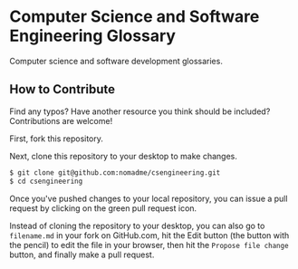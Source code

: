 # Computer Science and Software Engineering Glossary
Computer science and software development glossaries.


## How to Contribute

Find any typos? Have another resource you think should be included? Contributions are welcome!

First, fork this repository.


Next, clone this repository to your desktop to make changes.

```sh
$ git clone git@github.com:nomadme/csengineering.git
$ cd csengineering
```

Once you've pushed changes to your local repository, you can issue a pull request by clicking on the green pull request icon.

Instead of cloning the repository to your desktop, you can also go to `filename.md` in your fork on GitHub.com, hit the Edit button (the button with the pencil) to edit the file in your browser, then hit the `Propose file change` button, and finally make a pull request.